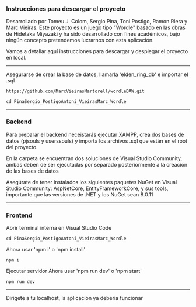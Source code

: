 ### Instrucciones para descargar el proyecto

Desarrollado por Tomeu J. Colom, Sergio Pina, Toni Postigo, Ramon Riera y Marc Vieiras.
Este proyecto es un juego tipo "Wordle" basado en las obras de Hidetaka Miyazaki y ha sido desarrollado con fines académicos, bajo ningún concepto pretendemos lucrarnos con esta aplicación.


Vamos a detallar aquí instrucciones para descargar y desplegar el proyecto en local.

-----------------------------------------------------------------------------------------

Asegurarse de crear la base de datos, llamarla 'elden_ring_db' e importar el .sql

```
https://github.com/MarcVieirasMartorell/wordleDAW.git

cd PinaSergio_PostigoAntoni_VieirasMarc_Wordle
```

-----------------------------------------------------------------------------------------

### Backend

Para preparar el backend neceistarás ejecutar XAMPP, crea dos bases de datos (pjsouls y userssouls) y importa los archivos .sql que están en el root del proyecto.

En la carpeta se encuentran dos soluciones de Visual Studio Community, ambas deben de ser ejecutadas por separado posteriormente a la creación de las bases de datos

Asegúrate de tener instalados los siguientes paquetes NuGet en Visual Studio Community: AspNetCore, EntityFrameworkCore, y sus tools, importante que las versiones de .NET y los NuGet sean 8.0.11

-------------------------------------------------------------------------------------

### Frontend

Abrir terminal interna en Visual Studio Code 

```
cd PinaSergio_PostigoAntoni_VieirasMarc_Wordle
```
Ahora usar 'npm i' o 'npm install'

```
npm i
```
Ejecutar servidor
Ahora usar 'npm run dev' o 'npm start'

```
npm run dev
```
-------------------------------------------------------------------------------------

Dirigete a tu localhost, la aplicación ya debería funcionar
